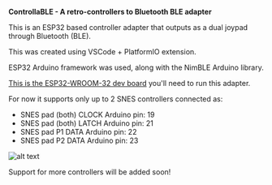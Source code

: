 **ControllaBLE - A retro-controllers to Bluetooth BLE adapter**

This is an ESP32 based controller adapter that outputs as a dual joypad through
Bluetooth (BLE).

This was created using VSCode + PlatformIO extension.

ESP32 Arduino framework was used, along with the NimBLE Arduino library.

[This is the ESP32-WROOM-32 dev board](https://www.amazon.com/VKLSVAN-ESP-WROOM-32-Development-Dual-Mode-Microcontroller/dp/B07T6J3PXZ/ref=sr_1_21) you'll need to run this adapter.

For now it supports only up to 2 SNES controllers connected as:

- SNES pad (both) CLOCK Arduino pin: 19
- SNES pad (both) LATCH Arduino pin: 21
- SNES pad P1 DATA Arduino pin: 22
- SNES pad P2 DATA Arduino pin: 23

![alt text](https://i.imgur.com/05jYEEO.png)

Support for more controllers will be added soon!
